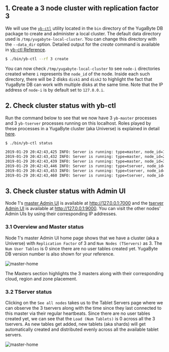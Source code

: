 ## 1. Create a 3 node cluster with replication factor 3 

We will use the [`yb-ctl`](../../admin/yb-ctl/) utility located in the `bin` directory of the YugaByte DB package to create and administer a local cluster. The default data directory used is `/tmp/yugabyte-local-cluster`. You can change this directory with the `--data_dir` option. Detailed output for the *create* command is available in [yb-ctl Reference](../../admin/yb-ctl/#create-cluster).

```sh
$ ./bin/yb-ctl --rf 3 create
```


You can now check `/tmp/yugabyte-local-cluster` to see `node-i` directories created where `i` represents the `node_id` of the node. Inside each such directory, there will be 2 disks `disk1` and `disk2` to highlight the fact that YugaByte DB can work with multiple disks at the same time. Note that the IP address of `node-i` is by default set to `127.0.0.i`.

## 2. Check cluster status with yb-ctl

Run the command below to see that we now have 3 `yb-master` processes and 3 `yb-tserver` processes running on this localhost. Roles played by these processes in a YugaByte cluster (aka Universe) is explained in detail [here](../../architecture/concepts/universe/).

```sh
$ ./bin/yb-ctl status
```

```sh
2019-01-29 20:42:43,425 INFO: Server is running: type=master, node_id=1, PID=13668, admin service=http://127.0.0.1:7000
2019-01-29 20:42:43,432 INFO: Server is running: type=master, node_id=2, PID=13671, admin service=http://127.0.0.2:7000
2019-01-29 20:42:43,439 INFO: Server is running: type=master, node_id=3, PID=13674, admin service=http://127.0.0.3:7000
2019-01-29 20:42:43,446 INFO: Server is running: type=tserver, node_id=1, PID=13677, admin service=http://127.0.0.1:9000, cql service=127.0.0.1:9042, redis service=127.0.0.1:6379
2019-01-29 20:42:43,453 INFO: Server is running: type=tserver, node_id=2, PID=13680, admin service=http://127.0.0.2:9000, cql service=127.0.0.2:9042, redis service=127.0.0.2:6379
2019-01-29 20:42:43,460 INFO: Server is running: type=tserver, node_id=3, PID=13687, admin service=http://127.0.0.3:9000, cql service=127.0.0.3:9042, redis service=127.0.0.3:6379
```

## 3. Check cluster status with Admin UI

Node 1's [master Admin UI](../../admin/yb-master/#admin-ui) is available at http://127.0.0.1:7000 and the [tserver Admin UI](../../admin/yb-tserver/#admin-ui) is available at http://127.0.0.1:9000. You can visit the other nodes' Admin UIs by using their corresponding IP addresses.

### 3.1 Overview and Master status

Node 1's master Admin UI home page shows that we have a cluster (aka a Universe) with `Replication Factor` of 3 and `Num Nodes (TServers)` as 3. The `Num User Tables` is 0 since there are no user tables created yet. YugaByte DB version number is also shown for your reference. 

![master-home](/images/admin/master-home-binary.png)

The Masters section highlights the 3 masters along with their corresponding cloud, region and zone placement. 

### 3.2 TServer status

Clicking on the `See all nodes` takes us to the Tablet Servers page where we can observe the 3 tservers along with the time since they last connected to this master via their regular heartbeats. Since there are no user tables created yet, we can see that the `Load (Num Tablets)` is 0 across all the 3 tservers. As new tables get added, new tablets (aka shards) will get automatically created and distributed evenly across all the available tablet servers.

![master-home](/images/admin/master-tservers-list-binary.png)
